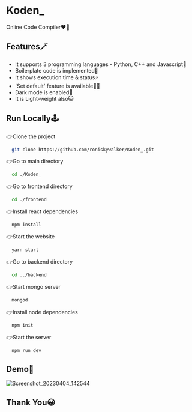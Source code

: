 # Koden_

Online Code Compiler❤‍🔥


## Features🪄

- It supports 3 programming languages - Python, C++ and Javascript💫
- Boilerplate code is implemented💯 
- It shows execution time & status⚡
- 'Set default' feature is available👍🏻
- Dark mode is enabled🎨
- It is Light-weight also😺


## Run Locally🕹️

👉Clone the project

```bash
  git clone https://github.com/roniskywalker/Koden_.git
```

👉Go to main directory

```bash
  cd ./Koden_
```

👉Go to frontend directory

```bash
  cd ./frontend
```

👉Install react dependencies

```bash
  npm install
```

👉Start the website

```bash
  yarn start
```

👉Go to backend directory

```bash
  cd ../backend
```

👉Start mongo server 

```bash
  mongod
```

👉Install node dependencies

```bash
  npm init
```

👉Start the server

```bash
  npm run dev
```


## Demo🔮

![Screenshot_20230404_142544](https://user-images.githubusercontent.com/97012708/229747335-afb141f9-fa57-425b-a7a8-0ce5ec335aee.png)


## Thank You😀
